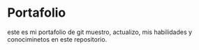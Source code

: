 # Portafolio
este es mi portafolio de git muestro, actualizo, mis habilidades y conociminetos en este repositorio.
